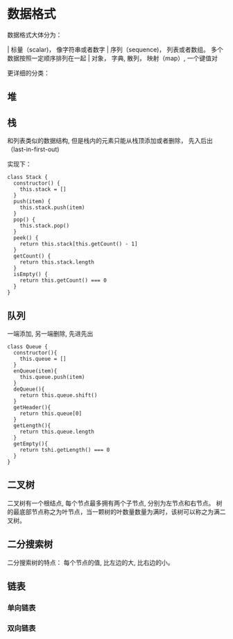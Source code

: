 # 数据格式

数据格式大体分为：

| 标量（scalar)， 像字符串或者数字
| 序列（sequence)， 列表或者数组。 多个数据按照一定顺序排列在一起
| 对象， 字典, 散列， 映射（map）,  一个键值对

更详细的分类：

## 堆



## 栈

和列表类似的数据结构, 但是栈内的元素只能从栈顶添加或者删除， 先入后出（last-in-first-out)

实现下：

```
class Stack {
  constructor() {
    this.stack = []
  }
  push(item) {
    this.stack.push(item)
  }
  pop() {
    this.stack.pop()
  }
  peek() {
    return this.stack[this.getCount() - 1]
  }
  getCount() {
    return this.stack.length
  }
  isEmpty() {
    return this.getCount() === 0
  }
}

```

## 队列

一端添加, 另一端删除, 先进先出

```
class Queue {
  constructor(){
    this.queue = []
  }
  enQueue(item){
    this.queue.push(item)
  }
  deQueue(){
    return this.queue.shift()
  }
  getHeader(){
    return this.queue[0]
  }
  getLength(){
    return this.queue.length
  }
  getEmpty(){
    return tshi.getLength() === 0
  }
}

```

## 二叉树

二叉树有一个根结点, 每个节点最多拥有两个子节点, 分别为左节点和右节点。 树的最底部节点称之为叶节点，当一颗树的叶数量数量为满时，该树可以称之为满二叉树。

## 二分搜索树

二分搜索树的特点： 每个节点的值, 比左边的大, 比右边的小。


## 链表

### 单向链表

### 双向链表
